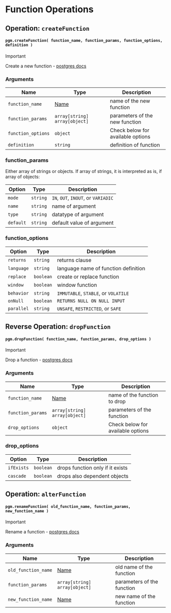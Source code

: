 # Function Operations

## Operation: `createFunction`

#### `pgm.createFunction( function_name, function_params, function_options, definition )`

> [!IMPORTANT]
> Create a new function - [postgres docs](http://www.postgresql.org/docs/current/static/sql-createfunction.html)

### Arguments

| Name               | Type                            | Description                       |
| ------------------ | ------------------------------- | --------------------------------- |
| `function_name`    | [Name](/migrations/#type)       | name of the new function          |
| `function_params`  | `array[string]` `array[object]` | parameters of the new function    |
| `function_options` | `object`                        | Check below for available options |
| `definition`       | `string`                        | definition of function            |

### function_params

Either array of strings or objects.
If array of strings, it is interpreted as is, if array of objects:

| Option    | Type     | Description                         |
| --------- | -------- | ----------------------------------- |
| `mode`    | `string` | `IN`, `OUT`, `INOUT`, or `VARIADIC` |
| `name`    | `string` | name of argument                    |
| `type`    | `string` | datatype of argument                |
| `default` | `string` | default value of argument           |

### function_options

| Option     | Type      | Description                          |
| ---------- | --------- | ------------------------------------ |
| `returns`  | `string`  | returns clause                       |
| `language` | `string`  | language name of function definition |
| `replace`  | `boolean` | create or replace function           |
| `window`   | `boolean` | window function                      |
| `behavior` | `string`  | `IMMUTABLE`, `STABLE`, or `VOLATILE` |
| `onNull`   | `boolean` | `RETURNS NULL ON NULL INPUT`         |
| `parallel` | `string`  | `UNSAFE`, `RESTRICTED`, or `SAFE`    |

## Reverse Operation: `dropFunction`

#### `pgm.dropFunction( function_name, function_params, drop_options )`

> [!IMPORTANT]
> Drop a function - [postgres docs](http://www.postgresql.org/docs/current/static/sql-dropfunction.html)

### Arguments

| Name              | Type                            | Description                       |
| ----------------- | ------------------------------- | --------------------------------- |
| `function_name`   | [Name](/migrations/#type)       | name of the function to drop      |
| `function_params` | `array[string]` `array[object]` | parameters of the function        |
| `drop_options`    | `object`                        | Check below for available options |

### drop_options

| Option     | Type      | Description                      |
| ---------- | --------- | -------------------------------- |
| `ifExists` | `boolean` | drops function only if it exists |
| `cascade`  | `boolean` | drops also dependent objects     |

## Operation: `alterFunction`

#### `pgm.renameFunction( old_function_name, function_params, new_function_name )`

> [!IMPORTANT]
> Rename a function - [postgres docs](http://www.postgresql.org/docs/current/static/sql-alterfunction.html)

### Arguments

| Name                | Type                            | Description                |
| ------------------- | ------------------------------- | -------------------------- |
| `old_function_name` | [Name](/migrations/#type)       | old name of the function   |
| `function_params`   | `array[string]` `array[object]` | parameters of the function |
| `new_function_name` | [Name](/migrations/#type)       | new name of the function   |
